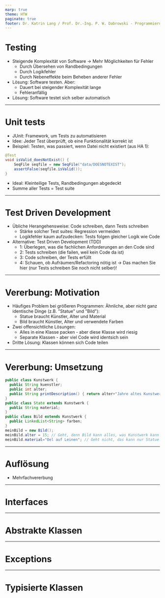 ```yaml
---
marp: true
theme: HTW
paginate: true
footer: Dr. Katrin Lang / Prof. Dr.-Ing. P. W. Dabrowski - Programmierung 2 - HTW Berlin
---
```


# Testing

* Steigende Komplexität von Software -> Mehr Möglichkeiten für Fehler
  * Durch Übersehen von Randbedingungen
  * Durch Logikfehler
  * Durch Nebeneffekte beim Beheben anderer Fehler
* Lösung: Software testen. Aber:
  * Dauert bei steigender Komplexität lange
  * Fehleranfällig
* Lösung: Software testet sich selber automatisch

---

# Unit tests

* JUnit: Framework, um Tests zu automatisieren
* Idee: Jeder Test überprüft, ob eine Funktionalität korrekt ist
* Beispiel: Testen, was passiert, wenn Datei nicht existiert (aus HA 1):

```java
@Test
void isValid_doesNotExist() {
    SeqFile seqfile = new SeqFile("data/DOESNOTEXIST");
    assertFalse(seqfile.isValid());
}
```

* Ideal: Kleinteilige Tests, Randbedingungen abgedeckt
* Summe aller Tests = Test suite

---

# Test Driven Development

* Übliche Herangehensweise: Code schreiben, dann Tests schreiben
  * Stärke solcher Test suites: Regression vermeiden
  * Logikfehler kaum aufzudecken: Tests folgen gleicher Logik wie Code
* Alternative: Test Driven Development (TDD)
  * 1: Überlegen, was die fachlichen Anforderungen an den Code sind
  * 2: Tests schreiben (die failen, weil kein Code da ist)
  * 3: Code schreiben, der Tests erfüllt
  * 4: Schauen, ob Aufräumen/Refactoring nötig ist
  -> Das machen Sie hier (nur Tests schreiben Sie noch nicht selber)!

---

# Vererbung: Motivation

* Häufiges Problem bei größeren Programmen: Ähnliche, aber nicht ganz identische Dinge (z.B. "Statue" und "Bild"):
  * Statue braucht Künstler, Alter und Material
  * Bild braucht Künstler, Alter und verwendete Farben
* Zwei offensichtliche Lösungen:
  * Alles in eine Klasse packen - aber diese Klasse wird riesig
  * Separate Klassen - aber viel Code wird identsich sein
* Dritte Lösung: Klassen können sich Code teilen

---

# Vererbung: Umsetzung

```java
public class Kunstwerk {
  public String kuenstler;
  public int alter;
  public String printDescription() { return alter+"Jahre altes Kunstwerk"; }
}
public class State extends Kunstwerk {
  public String material;
}
public class Bild extends Kunstwerk {
  public LinkedList<String> farben;
}
meinBild = new Bild();
meinBild.alter = 15; // Geht, denn Bild kann alles, was Kunstwerk kann
meinBild.material="Oel auf Leinen"; // Geht nicht, das kann nur Statue!
```

---

# Auflösung

* Mehrfachvererbung

---

# Interfaces

---

# Abstrakte Klassen

---

# Exceptions

---

# Typisierte Klassen